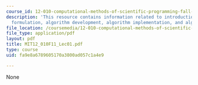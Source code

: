 ```yaml
---
course_id: 12-010-computational-methods-of-scientific-programming-fall-2011
description: 'This resource contains information related to introduction: problem
  formulation, algorithm development, algorithm implementation, and algorithm verification.'
file_location: /coursemedia/12-010-computational-methods-of-scientific-programming-fall-2011/fa9e8a6789605170a3800ad057c1a4e9_MIT12_010F11_Lec01.pdf
file_type: application/pdf
layout: pdf
title: MIT12_010F11_Lec01.pdf
type: course
uid: fa9e8a6789605170a3800ad057c1a4e9

---
```

None